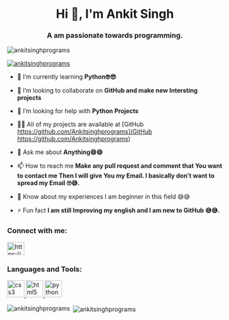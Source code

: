 <h1 align="center">Hi 👋, I'm Ankit Singh</h1>
<h3 align="center">A am passionate towards programming.</h3>

<p align="left"> <img src="https://komarev.com/ghpvc/?username=ankitsinghprograms&label=Profile%20views&color=0e75b6&style=flat" alt="ankitsinghprograms" /> </p>

<p align="left"> <a href="https://github.com/ryo-ma/github-profile-trophy"><img src="https://github-profile-trophy.vercel.app/?username=ankitsinghprograms" alt="ankitsinghprograms" /></a> </p>

- 🌱 I’m currently learning **Python🤓😎**

- 👯 I’m looking to collaborate on **GitHub and make new Intersting projects**

- 🤝 I’m looking for help with **Python Projects**

- 👨‍💻 All of my projects are available at [GitHub https://github.com/Ankitsinghprograms](GitHub https://github.com/Ankitsinghprograms)

- 💬 Ask me about **Anything😄😄**

- 📫 How to reach me **Make any pull request and comment that You want to contact me Then I will give You my Email. I basically don't want to spread my Email 🙄😅.**

- 📄 Know about my experiences I am beginner in this field 😅😅

- ⚡ Fun fact **I am still Improving my english and I am new to GitHub 😅😅.**

<h3 align="left">Connect with me:</h3>
<p align="left">
<a href="https://www.hackerrank.com/ankitsingh300307" target="blank"><img align="center" src="https://cdn.jsdelivr.net/npm/simple-icons@3.0.1/icons/hackerrank.svg" alt="https://www.hackerrank.com/ankitsingh300307" height="30" width="40" /></a>
</p>

<h3 align="left">Languages and Tools:</h3>
<p align="left"> <a href="https://www.w3schools.com/css/" target="_blank"> <img src="https://devicons.github.io/devicon/devicon.git/icons/css3/css3-original-wordmark.svg" alt="css3" width="40" height="40"/> </a> <a href="https://www.w3.org/html/" target="_blank"> <img src="https://devicons.github.io/devicon/devicon.git/icons/html5/html5-original-wordmark.svg" alt="html5" width="40" height="40"/> </a> <a href="https://www.python.org" target="_blank"> <img src="https://devicons.github.io/devicon/devicon.git/icons/python/python-original.svg" alt="python" width="40" height="40"/> </a> </p>

<p><img align="left" src="https://github-readme-stats.vercel.app/api/top-langs?username=ankitsinghprograms&show_icons=true&locale=en&layout=compact" alt="ankitsinghprograms" /></p>

<p>&nbsp;<img align="center" src="https://github-readme-stats.vercel.app/api?username=ankitsinghprograms&show_icons=true&locale=en" alt="ankitsinghprograms" /></p>

<!--
**Ankitsinghprograms/Ankitsinghprograms** is a ✨ _special_ ✨ repository because its `README.md` (this file) appears on your GitHub profile.

Here are some ideas to get you started:

- 🔭 I’m currently working on ...
- 🌱 I’m currently learning ...
- 👯 I’m looking to collaborate on ...
- 🤔 I’m looking for help with ...
- 💬 Ask me about ...
- 📫 How to reach me: ...
- 😄 Pronouns: ...
- ⚡ Fun fact: ...
-->
